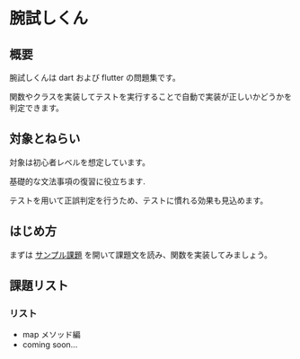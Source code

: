 # 腕試しくん

## 概要

腕試しくんは dart および flutter の問題集です。

関数やクラスを実装してテストを実行することで自動で実装が正しいかどうかを判定できます。

## 対象とねらい

対象は初心者レベルを想定しています。

基礎的な文法事項の復習に役立ちます.

テストを用いて正誤判定を行うため、テストに慣れる効果も見込めます。

## はじめ方

まずは [サンプル課題](lib/list/map.dart) を開いて課題文を読み、関数を実装してみましょう。

## 課題リスト

### リスト

- map メソッド編
- coming soon...
